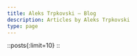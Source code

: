 ```yaml
---
title: Aleks Trpkovski — Blog
description: Articles by Aleks Trpkovski
type: page
---
```


::posts{:limit=10}
::

